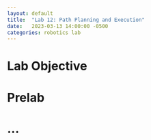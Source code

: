 ```yaml
---
layout: default
title:  "Lab 12: Path Planning and Execution"
date:   2023-03-13 14:00:00 -0500
categories: robotics lab
---
```

# Lab Objective

# Prelab

# ...